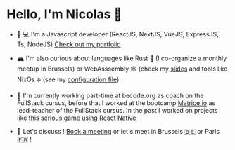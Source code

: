 # Hello, I'm Nicolas 👋

- 📱 💻 I'm a Javascript developer (ReactJS, NextJS, VueJS, ExpressJS, Ts, NodeJS) [Check out my portfolio](https://nicolashov.github.io/ni-co.dev)

- 🏔 I'm also curious about languages like Rust 🦀 (I co-organize a monthly meetup in Brussels) or WebAsssembly 🕸️ (check my [slides](https://nicolashov.github.io/wasm-with-rust-slides/) and tools like NixOs ❄️ (see my [configuration file](https://github.com/NicolasHov/nixfiles))

- 🍰 I'm currently working part-time at becode.org as coach on the FullStack cursus, before that I worked at the bootcamp [Matrice.io](https://matrice.io/) as lead-teacher of the FullStack cursus. In the past I worked on projects like [this serious game using React Native](https://gitlab.com/la-boussole/gaoblaze/track/-/graphs/master)

- 💬 Let's discuss ! [Book a meeting](https://calendly.com/hovart-nicolas/30min) or let's meet in Brussels 🇧🇪 or Paris 🇫🇷 !
